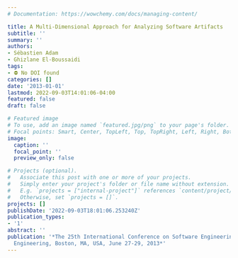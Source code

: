 ```yaml
---
# Documentation: https://wowchemy.com/docs/managing-content/

title: A Multi-Dimensional Approach for Analyzing Software Artifacts
subtitle: ''
summary: ''
authors:
- Sébastien Adam
- Ghizlane El-Boussaidi
tags:
- ⛔ No DOI found
categories: []
date: '2013-01-01'
lastmod: 2022-09-03T14:01:06-04:00
featured: false
draft: false

# Featured image
# To use, add an image named `featured.jpg/png` to your page's folder.
# Focal points: Smart, Center, TopLeft, Top, TopRight, Left, Right, BottomLeft, Bottom, BottomRight.
image:
  caption: ''
  focal_point: ''
  preview_only: false

# Projects (optional).
#   Associate this post with one or more of your projects.
#   Simply enter your project's folder or file name without extension.
#   E.g. `projects = ["internal-project"]` references `content/project/deep-learning/index.md`.
#   Otherwise, set `projects = []`.
projects: []
publishDate: '2022-09-03T18:01:06.253240Z'
publication_types:
- '1'
abstract: ''
publication: '*The 25th International Conference on Software Engineering and Knowledge
  Engineering, Boston, MA, USA, June 27-29, 2013*'
---
```

